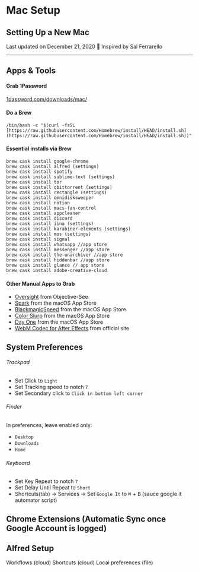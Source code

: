 # Mac Setup

## Setting Up a New Mac

Last updated on December 21, 2020 🌿 Inspired by Sal Ferrarello

---

## Apps & Tools

#### Grab 1Password

[1password.com/downloads/mac/](https://1password.com/downloads/mac/)

#### Do a Brew

```console
/bin/bash -c "$(curl -fsSL [https://raw.githubusercontent.com/Homebrew/install/HEAD/install.sh](https://raw.githubusercontent.com/Homebrew/install/HEAD/install.sh))"
```

#### Essential installs via Brew

```console
brew cask install google-chrome
brew cask install alfred (settings)
brew cask install spotify
brew cask install sublime-text (settings)
brew cask install tor
brew cask install qbittorrent (settings)
brew cask install rectangle (settings)
brew cask install omnidisksweeper
brew cask install notion
brew cask install macs-fan-control
brew cask install appcleaner
brew cask install discord
brew cask install iina (settings)
brew cask install karabiner-elements (settings)
brew cask install mos (settings)
brew cask install signal
brew cask install whatsapp //app store
brew cask install messenger //app store
brew cask install the-unarchiver //app store
brew cask install hiddenbar //app store
brew cask install glance // app store
brew cask install adobe-creative-cloud
```

#### Other Manual Apps to Grab

* [Oversight](https://objective-see.com/products/oversight.html) from Objective-See
* [Spark](https://apps.apple.com/app/apple-store/id1176895641) from the macOS App Store
* [BlackmagicSpeed](https://apps.apple.com/gb/app/blackmagic-disk-speed-test/id425264550) from the macOS App Store
* [Color Slurp](https://apps.apple.com/gb/app/colorslurp/id1287239339?mt=12) from the macOS App Store
* [Day One](https://apps.apple.com/gb/app/day-one/id1055511498?mt=12) from the macOS App Store
* [WebM Codec for After Effects](http://www.fnordware.com/WebM/) from official site




## System Preferences

###### Trackpad

* Set Click to `Light`
* Set Tracking speed to notch `7`
* Set Secondary click to `Click in bottom left corner`

###### Finder

In preferences, leave enabled only:
* `Desktop`
* `Downloads`
* `Home`

###### Keyboard
* Set Key Repeat to notch `7`
* Set Delay Until Repeat to `Short`
* Shortcuts(tab) → Services → Set `Google It` to <kbd>⌘</kbd> + <kbd>B</kbd> (sauce google it automator script)




## Chrome Extensions (Automatic Sync once Google Account is logged)

## Alfred Setup

Workflows (cloud)
Shortcuts (cloud)
Local preferences (file)
